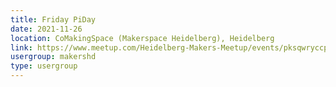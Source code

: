 ```yaml
---
title: Friday PiDay
date: 2021-11-26
location: CoMakingSpace (Makerspace Heidelberg), Heidelberg
link: https://www.meetup.com/Heidelberg-Makers-Meetup/events/pksqwryccpbjc/
usergroup: makershd
type: usergroup
---
```

